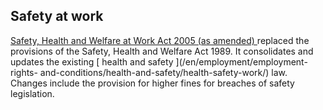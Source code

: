 ##  Safety at work

[ Safety, Health and Welfare at Work Act 2005 (as amended)
](http://www.irishstatutebook.ie/2005/en/act/pub/0010/index.html) replaced the
provisions of the Safety, Health and Welfare Act 1989. It consolidates and
updates the existing [ health and safety ](/en/employment/employment-rights-
and-conditions/health-and-safety/health-safety-work/) law. Changes include the
provision for higher fines for breaches of safety legislation.
